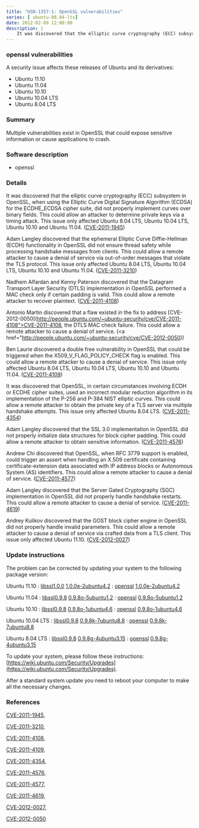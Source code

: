 ```yaml
---
title: "USN-1357-1: OpenSSL vulnerabilities"
series: [ ubuntu-08.04-lts]
date: 2012-02-09 12:00:00
description: |
    It was discovered that the elliptic curve cryptography (ECC) subsystem in OpenSSL, when using the Elliptic Curve Digital Signature Algorithm (ECDSA) for the ECDHE_ECDSA cipher suite, did not properly implement curves over binary fields. This could allow an attacker to determine private keys via a timing attack. This issue only affected Ubuntu 8.04 LTS, Ubuntu 10.04 LTS, Ubuntu 10.10 and Ubuntu 11.04. ([CVE-2011-1945](http://people.ubuntu.com/~ubuntu-security/cve/CVE-2011-1945))
--- 
```

 
### openssl vulnerabilities

A security issue affects these releases of Ubuntu and its derivatives:

* Ubuntu 11.10
* Ubuntu 11.04
* Ubuntu 10.10
* Ubuntu 10.04 LTS
* Ubuntu 8.04 LTS

### Summary

Multiple vulnerabilities exist in OpenSSL that could expose sensitive information or cause applications to crash.

### Software description

* openssl 

### Details

It was discovered that the elliptic curve cryptography (ECC) subsystem in OpenSSL, when using the Elliptic Curve Digital Signature Algorithm (ECDSA) for the ECDHE_ECDSA cipher suite, did not properly implement curves over binary fields. This could allow an attacker to determine private keys via a timing attack. This issue only affected Ubuntu 8.04 LTS, Ubuntu 10.04 LTS, Ubuntu 10.10 and Ubuntu 11.04. ([CVE-2011-1945](http://people.ubuntu.com/~ubuntu-security/cve/CVE-2011-1945))

Adam Langley discovered that the ephemeral Elliptic Curve Diffie-Hellman (ECDH) functionality in OpenSSL did not ensure thread safety while processing handshake messages from clients. This could allow a remote attacker to cause a denial of service via out-of-order messages that violate the TLS protocol. This issue only affected Ubuntu 8.04 LTS, Ubuntu 10.04 LTS, Ubuntu 10.10 and Ubuntu 11.04. ([CVE-2011-3210](http://people.ubuntu.com/~ubuntu-security/cve/CVE-2011-3210))

Nadhem Alfardan and Kenny Paterson discovered that the Datagram Transport Layer Security (DTLS) implementation in OpenSSL performed a MAC check only if certain padding is valid. This could allow a remote attacker to recover plaintext. ([CVE-2011-4108](http://people.ubuntu.com/~ubuntu-security/cve/CVE-2011-4108))

Antonio Martin discovered that a flaw existed in the fix to address [CVE-2012-0050](http://people.ubuntu.com/~ubuntu-security/cve/CVE-2011-4108">CVE-2011-4108</a>, the DTLS MAC check failure. This could allow a remote attacker to cause a denial of service. (<a href="http://people.ubuntu.com/~ubuntu-security/cve/CVE-2012-0050))

Ben Laurie discovered a double free vulnerability in OpenSSL that could be triggered when the X509_V_FLAG_POLICY_CHECK flag is enabled. This could allow a remote attacker to cause a denial of service. This issue only affected Ubuntu 8.04 LTS, Ubuntu 10.04 LTS, Ubuntu 10.10 and Ubuntu 11.04. ([CVE-2011-4109](http://people.ubuntu.com/~ubuntu-security/cve/CVE-2011-4109))

It was discovered that OpenSSL, in certain circumstances involving ECDH or ECDHE cipher suites, used an incorrect modular reduction algorithm in its implementation of the P-256 and P-384 NIST elliptic curves. This could allow a remote attacker to obtain the private key of a TLS server via multiple handshake attempts. This issue only affected Ubuntu 8.04 LTS. ([CVE-2011-4354](http://people.ubuntu.com/~ubuntu-security/cve/CVE-2011-4354))

Adam Langley discovered that the SSL 3.0 implementation in OpenSSL did not properly initialize data structures for block cipher padding. This could allow a remote attacker to obtain sensitive information. ([CVE-2011-4576](http://people.ubuntu.com/~ubuntu-security/cve/CVE-2011-4576))

Andrew Chi discovered that OpenSSL, when RFC 3779 support is enabled, could trigger an assert when handling an X.509 certificate containing certificate-extension data associated with IP address blocks or Autonomous System (AS) identifiers. This could allow a remote attacker to cause a denial of service. ([CVE-2011-4577](http://people.ubuntu.com/~ubuntu-security/cve/CVE-2011-4577))

Adam Langley discovered that the Server Gated Cryptography (SGC) implementation in OpenSSL did not properly handle handshake restarts. This could allow a remote attacker to cause a denial of service. ([CVE-2011-4619](http://people.ubuntu.com/~ubuntu-security/cve/CVE-2011-4619))

Andrey Kulikov discovered that the GOST block cipher engine in OpenSSL did not properly handle invalid parameters. This could allow a remote attacker to cause a denial of service via crafted data from a TLS client. This issue only affected Ubuntu 11.10. ([CVE-2012-0027](http://people.ubuntu.com/~ubuntu-security/cve/CVE-2012-0027)) 

### Update instructions

The problem can be corrected by updating your system to the following package version:

Ubuntu 11.10
 : [libssl1.0.0](https://launchpad.net/ubuntu/+source/openssl) <span> [1.0.0e-2ubuntu4.2](https://launchpad.net/ubuntu/+source/openssl/1.0.0e-2ubuntu4.2) </span> 
 : [openssl](https://launchpad.net/ubuntu/+source/openssl) <span> [1.0.0e-2ubuntu4.2](https://launchpad.net/ubuntu/+source/openssl/1.0.0e-2ubuntu4.2) </span> 

Ubuntu 11.04
 : [libssl0.9.8](https://launchpad.net/ubuntu/+source/openssl) <span> [0.9.8o-5ubuntu1.2](https://launchpad.net/ubuntu/+source/openssl/0.9.8o-5ubuntu1.2) </span> 
 : [openssl](https://launchpad.net/ubuntu/+source/openssl) <span> [0.9.8o-5ubuntu1.2](https://launchpad.net/ubuntu/+source/openssl/0.9.8o-5ubuntu1.2) </span> 

Ubuntu 10.10
 : [libssl0.9.8](https://launchpad.net/ubuntu/+source/openssl) <span> [0.9.8o-1ubuntu4.6](https://launchpad.net/ubuntu/+source/openssl/0.9.8o-1ubuntu4.6) </span> 
 : [openssl](https://launchpad.net/ubuntu/+source/openssl) <span> [0.9.8o-1ubuntu4.6](https://launchpad.net/ubuntu/+source/openssl/0.9.8o-1ubuntu4.6) </span> 

Ubuntu 10.04 LTS
 : [libssl0.9.8](https://launchpad.net/ubuntu/+source/openssl) <span> [0.9.8k-7ubuntu8.8](https://launchpad.net/ubuntu/+source/openssl/0.9.8k-7ubuntu8.8) </span> 
 : [openssl](https://launchpad.net/ubuntu/+source/openssl) <span> [0.9.8k-7ubuntu8.8](https://launchpad.net/ubuntu/+source/openssl/0.9.8k-7ubuntu8.8) </span> 

Ubuntu 8.04 LTS
 : [libssl0.9.8](https://launchpad.net/ubuntu/+source/openssl) <span> [0.9.8g-4ubuntu3.15](https://launchpad.net/ubuntu/+source/openssl/0.9.8g-4ubuntu3.15) </span> 
 : [openssl](https://launchpad.net/ubuntu/+source/openssl) <span> [0.9.8g-4ubuntu3.15](https://launchpad.net/ubuntu/+source/openssl/0.9.8g-4ubuntu3.15) </span> 

To update your system, please follow these instructions: [https://wiki.ubuntu.com/Security/Upgrades](https://wiki.ubuntu.com/Security/Upgrades).

After a standard system update you need to reboot your computer to make all the necessary changes. 

### References

 [CVE-2011-1945](http://people.ubuntu.com/~ubuntu-security/cve/CVE-2011-1945), 

 [CVE-2011-3210](http://people.ubuntu.com/~ubuntu-security/cve/CVE-2011-3210), 

 [CVE-2011-4108](http://people.ubuntu.com/~ubuntu-security/cve/CVE-2011-4108), 

 [CVE-2011-4109](http://people.ubuntu.com/~ubuntu-security/cve/CVE-2011-4109), 

 [CVE-2011-4354](http://people.ubuntu.com/~ubuntu-security/cve/CVE-2011-4354), 

 [CVE-2011-4576](http://people.ubuntu.com/~ubuntu-security/cve/CVE-2011-4576), 

 [CVE-2011-4577](http://people.ubuntu.com/~ubuntu-security/cve/CVE-2011-4577), 

 [CVE-2011-4619](http://people.ubuntu.com/~ubuntu-security/cve/CVE-2011-4619), 

 [CVE-2012-0027](http://people.ubuntu.com/~ubuntu-security/cve/CVE-2012-0027), 

 [CVE-2012-0050](http://people.ubuntu.com/~ubuntu-security/cve/CVE-2012-0050)
 

